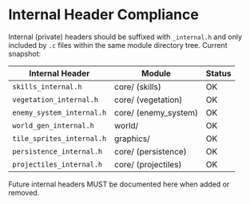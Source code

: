 # Internal Header Compliance

Internal (private) headers should be suffixed with `_internal.h` and only included by `.c` files within the same module directory tree. Current snapshot:

| Internal Header | Module | Status |
|-----------------|--------|--------|
| `skills_internal.h` | core/ (skills) | OK |
| `vegetation_internal.h` | core/ (vegetation) | OK |
| `enemy_system_internal.h` | core/ (enemy_system) | OK |
| `world_gen_internal.h` | world/ | OK |
| `tile_sprites_internal.h` | graphics/ | OK |
| `persistence_internal.h` | core/ (persistence) | OK |
| `projectiles_internal.h` | core/ (projectiles) | OK |

Future internal headers MUST be documented here when added or removed.
